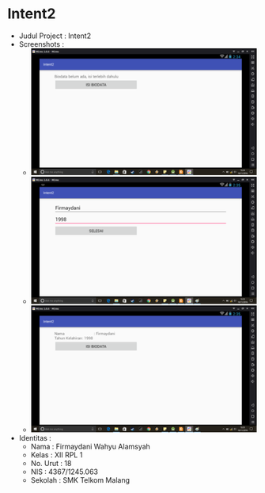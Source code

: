 # Intent2

* Judul Project : Intent2
* Screenshots :
  * ![Intent2SS1](https://github.com/firmaydani/Intent2/blob/master/Intent2_1.png)
  * ![Intent2SS2](https://github.com/firmaydani/Intent2/blob/master/Intent2_2.png)
  * ![Intent2SS3](https://github.com/firmaydani/Intent2/blob/master/Intent2_3.png)
* Identitas :
  * Nama     : Firmaydani Wahyu Alamsyah
  * Kelas    : XII RPL 1
  * No. Urut : 18
  * NIS      : 4367/1245.063
  * Sekolah  : SMK Telkom Malang
